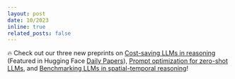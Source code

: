 ```yaml
---
layout: post
date: 10/2023
inline: true
related_posts: false
---
```


:fire: Check out our three new preprints on <a href="https://arxiv.org/pdf/2310.03094.pdf">Cost-saving LLMs in reasoning</a> (Featured in Hugging Face <a href="https://huggingface.co/papers?date=2023-10-06">Daily Papers</a>), <a href="https://arxiv.org/pdf/2310.02107.pdf">Prompt optimization for zero-shot LLMs</a>, and <a href="https://arxiv.org/pdf/2310.03249.pdf">Benchmarking LLMs in spatial-temporal reasoning</a>!